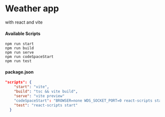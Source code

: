 # Weather app

with react and vite

#### Available Scripts

```node
npm run start
npm run build
npm run serve
npm run codeSpaceStart
npm run test
```

#### package.json

```json
"scripts": {
    "start": "vite",
    "build": "tsc && vite build",
    "serve": "vite preview"
    "codeSpaceStart": "BROWSER=none WDS_SOCKET_PORT=0 react-scripts start",
    "test": "react-scripts start"
  }
```
